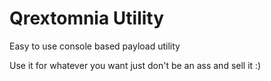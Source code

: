 # Qrextomnia Utility
Easy to use console based payload utility

Use it for whatever you want just don't be an ass and sell it :)
